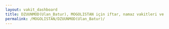 ```yaml
---
layout: vakit_dashboard
title: DZUUNMOD(Ulan_Batur), MOGOLISTAN için iftar, namaz vakitleri ve hava durumu - ilçe/eyalet seç
permalink: /MOGOLISTAN/DZUUNMOD(Ulan_Batur)/
---
```


<script type="text/javascript">
  var GLOBAL_COUNTRY = 'MOGOLISTAN';
  var GLOBAL_CITY = 'DZUUNMOD(Ulan_Batur)';
  var GLOBAL_STATE = '';
  var lat = 72;
  var lon = 21;
</script>
